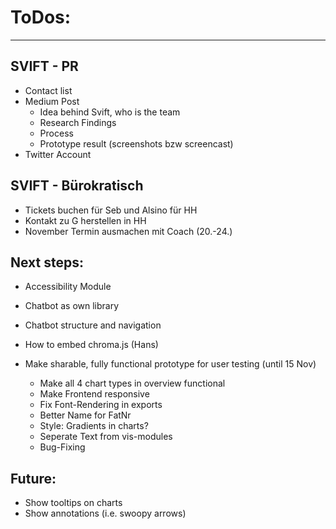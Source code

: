 # ToDos:
---

## SVIFT - PR
- Contact list
- Medium Post
    - Idea behind Svift, who is the team 
    - Research Findings
    - Process
    - Prototype result (screenshots bzw screencast)
- Twitter Account

## SVIFT - Bürokratisch
- Tickets buchen für Seb und Alsino für HH
- Kontakt zu G herstellen in HH
- November Termin ausmachen mit Coach (20.-24.)

## Next steps:
- Accessibility Module
- Chatbot as own library
- Chatbot structure and navigation
- How to embed chroma.js (Hans)

- Make sharable, fully functional prototype for user testing (until 15 Nov)
    - Make all 4 chart types in overview functional
    - Make Frontend responsive
    - Fix Font-Rendering in exports
    - Better Name for FatNr
    - Style: Gradients in charts?
    - Seperate Text from vis-modules
    - Bug-Fixing
    
## Future:
- Show tooltips on charts
- Show annotations (i.e. swoopy arrows)



